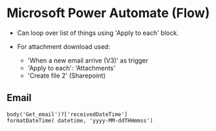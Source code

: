 # Microsoft Power Automate (Flow)

- Can loop over list of things using 'Apply to each' block.

- For attachment download used:
  - 'When a new email arrive (V3)' as trigger
  - 'Apply to each': 'Attachments'
  - 'Create file 2' (Sharepoint)


## Email

```
body('Get_email')?['receivedDateTime']
formatDateTime( datetime, 'yyyy-MM-ddTHHmmss')
```
